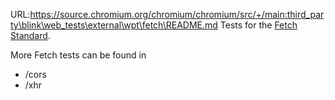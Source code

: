 URL:https://source.chromium.org/chromium/chromium/src/+/main:third_party\blink\web_tests\external\wpt\fetch\README.md
Tests for the [Fetch Standard](https://fetch.spec.whatwg.org/).

More Fetch tests can be found in

* /cors
* /xhr
